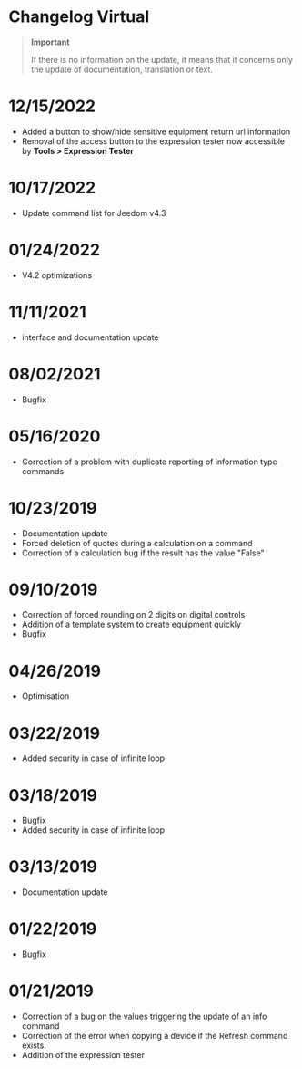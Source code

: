 # Changelog Virtual

>**Important**
>
>If there is no information on the update, it means that it concerns only the update of documentation, translation or text.

# 12/15/2022

- Added a button to show/hide sensitive equipment return url information
- Removal of the access button to the expression tester now accessible by **Tools > Expression Tester**

# 10/17/2022

- Update command list for Jeedom v4.3

# 01/24/2022

- V4.2 optimizations

# 11/11/2021

- interface and documentation update

# 08/02/2021

- Bugfix

# 05/16/2020

- Correction of a problem with duplicate reporting of information type commands

# 10/23/2019

- Documentation update
- Forced deletion of quotes during a calculation on a command
- Correction of a calculation bug if the result has the value "False"

# 09/10/2019

- Correction of forced rounding on 2 digits on digital controls
- Addition of a template system to create equipment quickly
- Bugfix

# 04/26/2019

- Optimisation

# 03/22/2019

- Added security in case of infinite loop

# 03/18/2019

- Bugfix
- Added security in case of infinite loop

# 03/13/2019

- Documentation update

# 01/22/2019

- Bugfix

# 01/21/2019

- Correction of a bug on the values triggering the update of an info command
- Correction of the error when copying a device if the Refresh command exists.
- Addition of the expression tester
